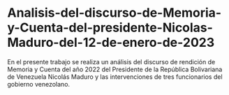 # Analisis-del-discurso-de-Memoria-y-Cuenta-del-presidente-Nicolas-Maduro-del-12-de-enero-de-2023
En el presente trabajo se realiza un análisis del discurso de rendición de Memoria y Cuenta del año 2022 del Presidente de la República Bolivariana de Venezuela Nicolás Maduro y las intervenciones de tres funcionarios del gobierno venezolano.
